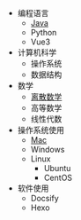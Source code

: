 - 编程语言
  - [Java](/program/java/)
  - Python
  - Vue3
- 计算机科学
  - 操作系统
  - 数据结构
- 数学
  - [离散数学](/math/discrete/intro.md)
  - 高等数学
  - 线性代数
- 操作系统使用
  - [Mac](../pc/mac/)
  - Windows
  - Linux
    - Ubuntu
    - CentOS
- 软件使用
  - Docsify
  - Hexo
